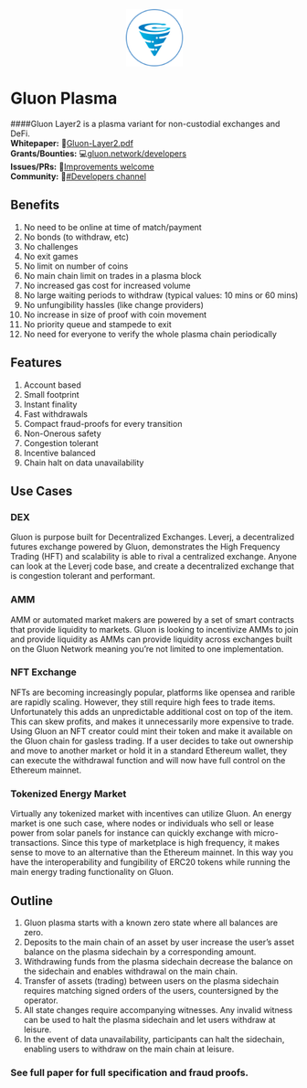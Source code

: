 <p align="center"><img src="svgs/Gluon-Badge-520-Filled.svg" align=middle width="100px"/></p>

# Gluon Plasma

####Gluon Layer2 is a plasma variant for non-custodial exchanges and DeFi.
</br>
<b>Whitepaper:</b> 📝<a href="Gluon-Layer2.pdf">Gluon-Layer2.pdf</a></br>
<b>Grants/Bounties:</b> 💻<a href="https://gluon.network/developers/">gluon.network/developers</a></br>
<b>Issues/PRs:</b> 🐛<a href="https://github.com/gluonnetwork/whitepaper/issues/new">Improvements welcome</a></br>
<b>Community:</b> 💬<a href="https://discord.com/invite/xpsjfwn">#Developers channel</a></br>

## Benefits

1. No need to be online at time of match/payment
2. No bonds (to withdraw, etc)
3. No challenges
4. No exit games
5. No limit on number of coins
6. No main chain limit on trades in a plasma block
7. No increased gas cost for increased volume
8. No large waiting periods to withdraw (typical values: 10 mins or 60 mins)
9. No unfungibility hassles (like change providers)
10. No increase in size of proof with coin movement
11. No priority queue and stampede to exit
12. No need for everyone to verify the whole plasma chain periodically

## Features

1. Account based
2. Small footprint
3. Instant finality
4. Fast withdrawals
5. Compact fraud-proofs for every transition
6. Non-Onerous safety
7. Congestion tolerant
8. Incentive balanced
9. Chain halt on data unavailability

## Use Cases
### DEX
Gluon is purpose built for Decentralized Exchanges. Leverj, a decentralized futures exchange powered by Gluon, demonstrates the High Frequency Trading (HFT) and scalability is able to rival a centralized exchange. Anyone can look at the Leverj code base, and create a decentralized exchange that is congestion tolerant and performant.

### AMM
AMM or automated market makers are powered by a set of smart contracts that provide liquidity to markets. Gluon is looking to incentivize AMMs to join and provide liquidity as AMMs can provide liquidity across exchanges built on the Gluon Network meaning you’re not limited to one implementation.

### NFT Exchange
NFTs are becoming increasingly popular, platforms like opensea and rarible are rapidly scaling. However, they still require high fees to trade items. Unfortunately this adds an unpredictable additional cost on top of the item. This can skew profits, and makes it unnecessarily more expensive to trade. Using Gluon an NFT creator could mint their token and make it available on the Gluon chain for gasless trading. If a user decides to take out ownership and move to another market or hold it in a standard Ethereum wallet, they can execute the withdrawal function and will now have full control on the Ethereum mainnet.

### Tokenized Energy Market
Virtually any tokenized market with incentives can utilize Gluon. An energy market is one such case, where nodes or individuals who sell or lease power from solar panels for instance can quickly exchange with micro-transactions. Since this type of marketplace is high frequency, it makes sense to move to an alternative than the Ethereum mainnet. In this way you have the interoperability and fungibility of ERC20 tokens while running the main energy trading functionality on Gluon.

## Outline

1. Gluon plasma starts with a known zero state where all balances are zero.
2. Deposits to the main chain of an asset by user increase the user’s asset balance on the plasma sidechain by a corresponding amount.
3. Withdrawing funds from the plasma sidechain decrease the balance on the sidechain and enables withdrawal on the main chain.
4. Transfer of assets (trading) between users on the plasma sidechain requires matching signed orders of the users, countersigned by the operator.
5. All state changes require accompanying witnesses. Any invalid witness can be used to halt the plasma sidechain and let users withdraw at leisure.
6. In the event of data unavailability, participants can halt the sidechain, enabling users to withdraw on the main chain at leisure.

### See full paper for full specification and fraud proofs.
